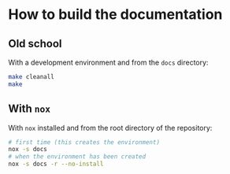 # How to build the documentation

## Old school

With a development environment and from the `docs` directory:

```sh
make cleanall
make
```

## With `nox`

With `nox` installed and from the root directory of the repository:

```sh
# first time (this creates the environment)
nox -s docs
# when the environment has been created
nox -s docs -r --no-install
```
